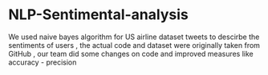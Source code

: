 # NLP-Sentimental-analysis
We used naive bayes algorithm for US airline dataset tweets to descirbe the sentiments of users , the actual code and dataset were originally taken from GitHub , our team did some changes on code and improved measures like accuracy - precision
